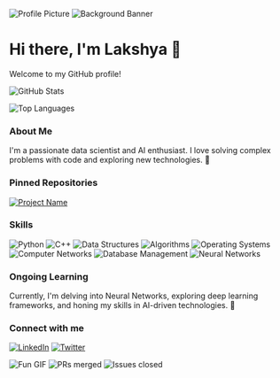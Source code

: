 ![Profile Picture](https://link-to-your-picture.com)
![Background Banner](https://link-to-your-banner.com)

# Hi there, I'm Lakshya 👋
Welcome to my GitHub profile!

![GitHub Stats](https://github-readme-stats.vercel.app/api?username=your-username&show_icons=true&hide_title=true&hide_border=true&count_private=true&theme=radical)

![Top Languages](https://github-readme-stats.vercel.app/api/top-langs/?username=your-username&layout=compact&theme=radical)

### About Me
I'm a passionate data scientist and AI enthusiast. I love solving complex problems with code and exploring new technologies. 🚀

### Pinned Repositories

[![Project Name](https://github-readme-stats.vercel.app/api/pin/?username=your-username&repo=project-name&theme=radical)](https://github.com/your-username/project-name)

### Skills
![Python](https://img.shields.io/badge/-Python-3776AB?style=flat&logo=python&logoColor=white)
![C++](https://img.shields.io/badge/-C++-00599C?style=flat&logo=c%2b%2b&logoColor=white)
![Data Structures](https://img.shields.io/badge/-Data%20Structures-4CAF50?style=flat&logo=data%20structures)
![Algorithms](https://img.shields.io/badge/-Algorithms-FF6F00?style=flat&logo=algorithms)
![Operating Systems](https://img.shields.io/badge/-OS-007ACC?style=flat&logo=windows&logoColor=white)
![Computer Networks](https://img.shields.io/badge/-CN-00BFFF?style=flat&logo=network-wired)
![Database Management](https://img.shields.io/badge/-DBMS-FFD700?style=flat&logo=mysql&logoColor=black)
![Neural Networks](https://img.shields.io/badge/-Neural%20Networks-8A2BE2?style=flat&logo=deep-learning)

### Ongoing Learning
Currently, I'm delving into Neural Networks, exploring deep learning frameworks, and honing my skills in AI-driven technologies. 🚀

### Connect with me
[![LinkedIn](https://img.shields.io/badge/-LinkedIn-0A66C2?style=flat&logo=linkedin&logoColor=white)](https://linkedin.com/in/your-linkedin)
[![Twitter](https://img.shields.io/badge/-Twitter-1DA1F2?style=flat&logo=twitter&logoColor=white)](https://twitter.com/your-twitter)

![Fun GIF](https://media.giphy.com/media/l41lMfA8qjPC9ByWg/giphy.gif)
![PRs merged](https://img.shields.io/badge/PRs%20merged-100-green)
![Issues closed](https://img.shields.io/badge/Issues%20closed-50-blue)
